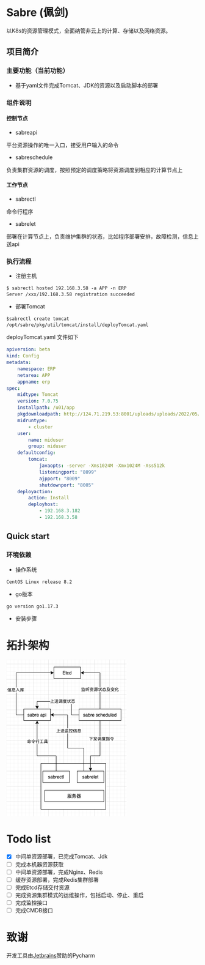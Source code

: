 # Sabre (佩剑)
以K8s的资源管理模式，全面纳管非云上的计算、存储以及网络资源。

## 项目简介
### 主要功能（当前功能）
- 基于yaml文件完成Tomcat、JDK的资源以及启动脚本的部署

### 组件说明
#### 控制节点
- sabreapi

平台资源操作的唯一入口，接受用户输入的命令
- sabreschedule 

负责集群资源的调度，按照预定的调度策略将资源调度到相应的计算节点上
#### 工作节点
- sabrectl

命令行程序
- sabrelet

部署在计算节点上，负责维护集群的状态，比如程序部署安排，故障检测，信息上送api
### 执行流程
- 注册主机
```shell
$ sabrectl hosted 192.168.3.58 -a APP -n ERP
Server /xxx/192.168.3.58 registration succeeded
```

- 部署Tomcat
```shell
$sabrectl create tomcat /opt/sabre/pkg/util/tomcat/install/deployTomcat.yaml
```
deployTomcat.yaml 文件如下
```yaml
apiversion: beta
kind: Config
metadata:
    namespace: ERP
    netarea: APP
    appname: erp
spec:
    midtype: Tomcat
    version: 7.0.75
    installpath: /u01/app
    pkgdownloadpath: http://124.71.219.53:8001/uploads/uploads/2022/05/07/apache-tomcat-7.0.75.tar.gz
    midruntype:
        - cluster
    user:
        name: miduser
        group: miduser
    defaultconfig:
        tomcat:
            javaopts: -server -Xms1024M -Xmx1024M -Xss512k
            listeningport: "8099"
            ajpport: "8009"
            shutdownport: "8005"
    deployaction:
        action: Install
        deployhost:
            - 192.168.3.182
            - 192.168.3.58

```
## Quick start
### 环境依赖
- 操作系统
```
CentOS Linux release 8.2
```
- go版本
```shell
go version go1.17.3 
```
- 安装步骤
# 拓扑架构
![img.png](docs/imgs/img.png)

# Todo list
- [x] 中间单资源部署，已完成Tomcat、Jdk
- [ ] 完成本机器资源获取
- [ ] 中间单资源部署，完成Nginx、Redis
- [ ] 缓存资源部署，完成Redis集群部署
- [ ] 完成Etcd存储交付资源
- [ ] 完成资源集群模式的运维操作，包括启动、停止、重启
- [ ] 完成监控接口
- [ ] 完成CMDB接口

# 致谢
开发工具由[Jetbrains](https://www.jetbrains.com/)赞助的Pycharm